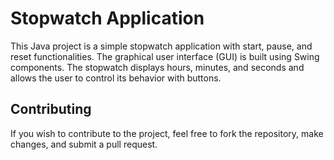 # Stopwatch Application
This Java project is a simple stopwatch application with start, pause, and reset functionalities. The graphical user interface (GUI) is built using Swing components. The stopwatch displays hours, minutes, and seconds and allows the user to control its behavior with buttons.

## Contributing
If you wish to contribute to the project, feel free to fork the repository, make changes, and submit a pull request.
